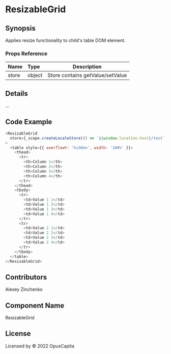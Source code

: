 # ResizableGrid

## Synopsis

Applies resize functionality to child's table DOM element.

### Props Reference

| Name                          | Type                   | Description                                     |
|-------------------------------|:-----------------------|-------------------------------------------------|
| store                         | object                 | Store contains getValue/setValue

## Details

...

## Code Example

```js
<ResizableGrid
  store={_scope.createLocaleStore(() => `${window.location.host}/test`, [1/2, 0.25, 0.10, 0.15])}
>
  <table style={{ overflowY: 'hidden', width: '100%' }}>
    <thead>
      <tr>
        <th>Column 1</th>
        <th>Column 2</th>
        <th>Column 3</th>
        <th>Column 4</th>
      </tr>
    </thead>
    <tbody>
      <tr>
        <td>Value 1 1</td>
        <td>Value 1 2</td>
        <td>Value 1 3</td>
        <td>Value 1 4</td>
      </tr>
      <tr>
        <td>Value 2 1</td>
        <td>Value 2 2</td>
        <td>Value 2 3</td>
        <td>Value 2 4</td>
      </tr>
    </tbody>
  </table>
</ResizableGrid>
```

## Contributors

Alexey Zinchenko

## Component Name

ResizableGrid

## License

Licensed by © 2022 OpusCapita

